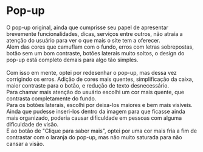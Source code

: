 # Pop-up
O pop-up original, ainda que cumprisse seu papel de apresentar brevemente funcionalidades, dicas, serviços entre outros, não atraía a atenção do usuário para ver o que mais o site tem a oferecer.<br>
Alem das cores que camuflam com o fundo, erros com letras sobrepostas, botão sem um bom contraste, botões laterais muito soltos, o design do pop-up está completo demais para algo tão simples. <br><br>
Com isso em mente, optei por redesenhar o pop-up, mas dessa vez corrigindo os erros. Adição de cores mais quentes, simplificação da caixa, maior contraste para o botão, e redução de texto desnecessário.<br>
Para chamar mais atenção do usuário escolhi um cor mais quente, que contrasta completamente do fundo.<br>
Para os botões laterais, escolhi por deixa-los maiores e bem mais visíveis. Ainda que pudesse inseri-los dentro da imagem para que ficasse ainda mais organizado, poderia causar dificuldade em pessoas com alguma dificuldade de visão.<br>
E ao botão de "Clique para saber mais", optei por uma cor mais fria a fim de contrastar com o laranja do pop-up, mas não muito saturada para não cansar a visão.<br>
